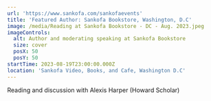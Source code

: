 ```yaml
---
url: 'https://www.sankofa.com/sankofaevents'
title: 'Featured Author: Sankofa Bookstore, Washington, D.C'
image: /media/Reading at Sankofa Bookstore - DC - Aug. 2023.jpeg
imageControls:
  alt: Author and moderating speaking at Sankofa Bookstore
  size: cover
  posX: 50
  posY: 50
startTime: 2023-08-19T23:00:00.000Z
location: 'Sankofa Video, Books, and Cafe, Washington D.C'
---
```


Reading and discussion with Alexis Harper (Howard Scholar)
